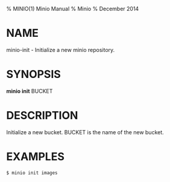 % MINIO(1) Minio Manual
% Minio
% December 2014
# NAME
minio-init - Initialize a new minio repository.

# SYNOPSIS
**minio init**
BUCKET

# DESCRIPTION
Initialize a new bucket. BUCKET is the name of the new bucket.

# EXAMPLES

    $ minio init images

